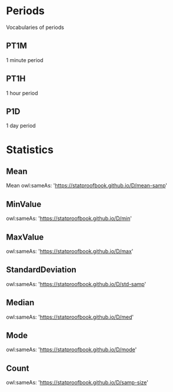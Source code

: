 # Periods
Vocabularies of periods

## PT1M
1 minute period
  
## PT1H
1 hour period

## P1D
1 day period

# Statistics

## Mean
Mean
owl:sameAs: 'https://statproofbook.github.io/D/mean-samp'

## MinValue
owl:sameAs: 'https://statproofbook.github.io/D/min'

## MaxValue
owl:sameAs: 'https://statproofbook.github.io/D/max'

## StandardDeviation
owl:sameAs: 'https://statproofbook.github.io/D/std-samp'

## Median
owl:sameAs: 'https://statproofbook.github.io/D/med'

## Mode
owl:sameAs: 'https://statproofbook.github.io/D/mode'

## Count
owl:sameAs: 'https://statproofbook.github.io/D/samp-size'

